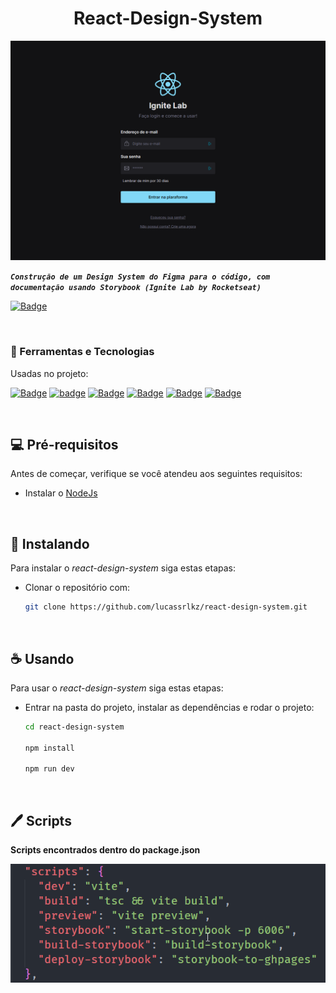 <h1  align ="center">React-Design-System</h1>

<img src="./readme-assets/banner-projeto.png" alt="imagem do projeto"> 

_**```Construção de um Design System do Figma para o código, com documentação usando Storybook (Ignite Lab by Rocketseat)```**_

[![Badge](https://img.shields.io/badge/Projeto-Documenta%C3%A7%C3%A3o-ff69b4?style=for-the-badge)](https://lucassrlkz.github.io/react-design-system/)

<br>

### 🔨 Ferramentas e Tecnologias

Usadas no projeto:

[![Badge](https://img.shields.io/badge/Vite-bc35fe?style=for-the-badge&logo=vite&logoColor=white)](https://vitejs.dev/logo.svg) [![badge](https://img.shields.io/badge/Tailwind_CSS-38B2AC?style=for-the-badge&logo=tailwind-css&logoColor=white)](https://tailwindcss.com/) [![Badge](https://img.shields.io/badge/Storybook-ff69b4?style=for-the-badge&logo=storybook&logoColor=white)](https://storybook.js.org/) [![Badge](https://img.shields.io/badge/Radix-85386a?style=for-the-badge&logo=radix&logoColor=white)](https://storybook.js.org/) [![Badge](https://img.shields.io/badge/Mock_MSW-ff6a33?style=for-the-badge&logo=mock&logoColor=white)](https://mswjs.io/) [![Badge](https://img.shields.io/badge/Phosphor_Icons-ffd171?style=for-the-badge&logo=data:https://phosphoricons.com/favicon.ico&logoColor=white)](https://phosphoricons.com/)

<br>

## 💻 Pré-requisitos

Antes de começar, verifique se você atendeu aos seguintes requisitos:

* Instalar o [NodeJs](https://nodejs.org/en/)

<br>

## 🚀 Instalando <React-Design-System>

Para instalar o <i>react-design-system</i> siga estas etapas:

* Clonar o repositório com:
  
  ```bash
  git clone https://github.com/lucassrlkz/react-design-system.git
  ```
<br>

## ☕ Usando <React-Design-System>

Para usar o <i>react-design-system</i> siga estas etapas:

* Entrar na pasta do projeto, instalar as dependências e rodar o projeto:
  
  ```bash
  cd react-design-system
  
  npm install

  npm run dev
  ```
<br>

## 🖊 Scripts

**Scripts encontrados dentro do package.json**

<img src="./readme-assets/scripts.png" alt="scripts do projeto"> 
